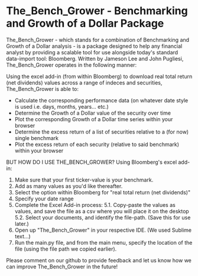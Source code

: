 The_Bench_Grower - Benchmarking and Growth of a Dollar Package
==============================================================

The_Bench_Grower - which stands for a combination of Benchmarking and Growth of a Dollar analysis - is a package 
designed to help any financial analyst by providing a scalable tool for use alongside today's standard 
data-import tool: Bloomberg. Written by Jameson Lee and John Pugliesi, The_Bench_Grower operates in
the following manner:

Using the excel add-in (from within Bloomberg) to download real total return (net dividends) values across a range of
indeces and securities, The_Bench_Grower is able to:
 - Calculate the corresponding performance data (on whatever date style is used i.e. days, months, years... etc.)
 - Determine the Growth of a Dollar value of the security over time
 - Plot the corresponding Growth of a Dollar time series within your browser
 - Determine the excess return of a list of securities relative to a (for now) single benchmark
 - Plot the excess return of each security (relative to said benchmark) within your browser

BUT HOW DO I USE THE_BENCH_GROWER?
Using Bloomberg's excel add-in:
 1. Make sure that your first ticker-value is your benchmark.
 2. Add as many values as you'd like thereafter.
 3. Select the option within Bloomberg for "real total return (net dividends)"
 4. Specify your date range
 5. Complete the Excel Add-in process:
 	5.1. Copy-paste the values as values, and save the file as a csv where you will place it on the desktop
 	5.2. Select your documents, and identify the file-path. (Save this for use later.)
 6. Open up "The_Bench_Grower" in your respective IDE. (We used Sublime text...)
 7. Run the main.py file, and from the main menu, specify the location of the file (using the file path we copied earlier).

Please comment on our github to provide feedback and let us know how we can improve The_Bench_Grower in the future!
